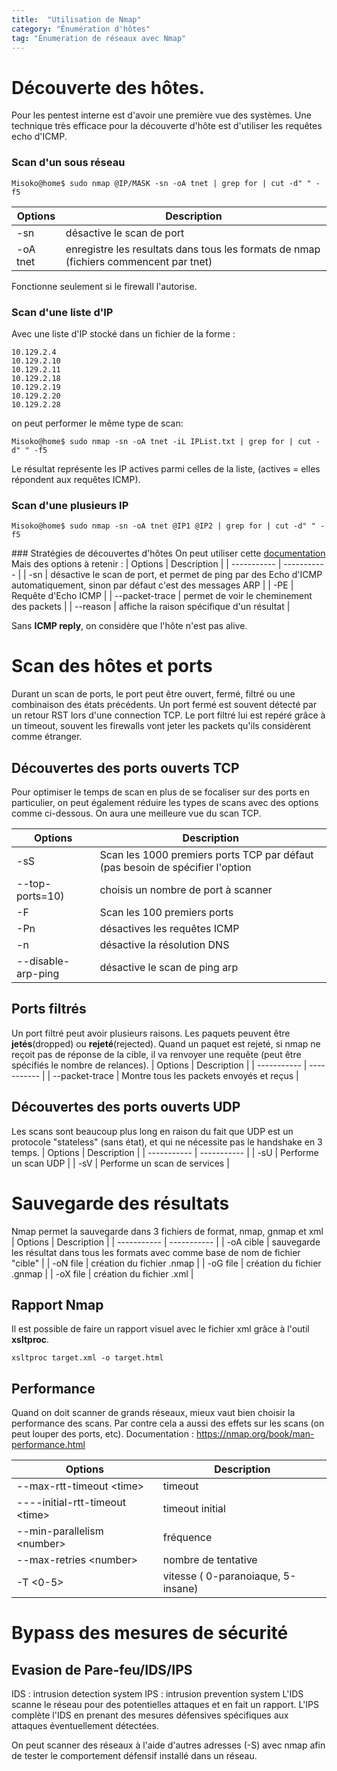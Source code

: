 ```yaml
---
title:  "Utilisation de Nmap"
category: "Énumération d'hôtes"
tag: "Énumeration de réseaux avec Nmap"
---
```

# Découverte des hôtes.
Pour les pentest interne est d'avoir une première vue des systèmes.
Une technique très efficace pour la découverte d'hôte est d'utiliser les requêtes echo d'ICMP.

### Scan d'un sous réseau
```console
Misoko@home$ sudo nmap @IP/MASK -sn -oA tnet | grep for | cut -d" " -f5
```
| Options     | Description |
| ----------- | ----------- |
| -sn         | désactive le scan de port       |
| -oA tnet    | enregistre les resultats dans tous les formats de nmap (fichiers commencent par tnet)      |

Fonctionne seulement si le firewall l'autorise.

### Scan d'une liste d'IP

Avec une liste d'IP stocké dans un fichier de la forme :
```
10.129.2.4
10.129.2.10
10.129.2.11
10.129.2.18
10.129.2.19
10.129.2.20
10.129.2.28
```

on peut performer le même type de scan:
```console
Misoko@home$ sudo nmap -sn -oA tnet -iL IPList.txt | grep for | cut -d" " -f5
```
Le résultat représente les IP actives parmi celles de la liste,
(actives = elles répondent aux requêtes ICMP).

### Scan d'une plusieurs IP
```console
Misoko@home$ sudo nmap -sn -oA tnet @IP1 @IP2 | grep for | cut -d" " -f5
```

### Stratégies de découvertes d'hôtes
On peut utiliser cette [documentation](https://nmap.org/book/host-discovery-strategies.html)
Mais des options à retenir :
| Options     | Description |
| ----------- | ----------- |
| -sn         | désactive le scan de port, et permet de ping par des Echo d'ICMP automatiquement, sinon par défaut c'est des messages ARP     |
| -PE   | Requête d'Echo ICMP |
| --packet-trace | permet de voir le cheminement des packets |
| --reason | affiche la raison spécifique d'un résultat |

Sans **ICMP reply**, on considère que l'hôte n'est pas alive.

# Scan des hôtes et ports 

Durant un scan de ports, le port peut être ouvert, fermé, filtré ou une combinaison des états précédents.
Un port fermé est souvent détecté par un retour RST lors d'une connection TCP.
Le port filtré lui est repéré grâce à un timeout, souvent les firewalls vont jeter les packets
qu'ils considèrent comme étranger.
## Découvertes des ports ouverts TCP
Pour optimiser le temps de scan en plus de se focaliser sur des ports en particulier,
on peut également réduire les types de scans avec des options comme ci-dessous.
On aura une meilleure vue du scan TCP.

| Options     | Description |
| ----------- | ----------- |
| -sS         |  Scan les 1000 premiers ports TCP par défaut (pas besoin de spécifier l'option |
| --top-ports=10)        |  choisis un nombre de port à scanner |
| -F         |  Scan les 100 premiers ports |
| -Pn | désactives les requêtes ICMP |
| -n | désactive la résolution DNS |
| --disable-arp-ping | désactive le scan de ping arp |

## Ports filtrés
Un port filtré peut avoir plusieurs raisons.
Les paquets peuvent être **jetés**(dropped) ou **rejeté**(rejected).
Quand un paquet est rejeté, si nmap ne reçoit pas de réponse de la cible, il va
renvoyer une requête (peut être spécifiés le nombre de relances). 
| Options     | Description |
| ----------- | ----------- |
| --packet-trace | Montre tous les packets envoyés et reçus |

## Découvertes des ports ouverts UDP
Les scans sont beaucoup plus long en raison du fait que UDP est un protocole "stateless" (sans état), et qui ne nécessite pas le handshake en 3 temps.
| Options     | Description |
| ----------- | ----------- |
| -sU | Performe un scan UDP |
| -sV | Performe un scan de services |

# Sauvegarde des résultats
Nmap permet la sauvegarde dans 3 fichiers de format, nmap, gnmap et xml
| Options     | Description |
| ----------- | ----------- |
| -oA cible | sauvegarde les résultat dans tous les formats avec comme base de nom de fichier "cible" |
| -oN file | création du fichier .nmap |
| -oG file | création du fichier .gnmap |
| -oX file | création du fichier .xml |

## Rapport Nmap
Il est possible de faire un rapport visuel avec le fichier xml grâce à l'outil **xsltproc**.

```console
xsltproc target.xml -o target.html
```
## Performance
Quand on doit scanner de grands réseaux, mieux vaut bien choisir la performance des scans.
Par contre cela a aussi des effets sur les scans (on peut louper des ports, etc).
Documentation : https://nmap.org/book/man-performance.html


| Options     | Description |
| ----------- | ----------- |
| --max-rtt-timeout \<time>| timeout |
| ----initial-rtt-timeout \<time>| timeout initial |
| --min-parallelism  \<number>| fréquence |
| --max-retries \<number>| nombre de tentative |
| -T <0-5> | vitesse ( 0-paranoiaque, 5-insane) |

# Bypass des mesures de sécurité

## Evasion de Pare-feu/IDS/IPS 
IDS : intrusion detection system
IPS : intrusion prevention system
L'IDS scanne le réseau pour des potentielles attaques et en fait un rapport. L'IPS complète l'IDS en prenant des mesures défensives spécifiques aux attaques éventuellement détectées.

On peut scanner des réseaux à l'aide d'autres adresses  (-S) avec nmap afin de tester le comportement défensif installé dans un réseau.